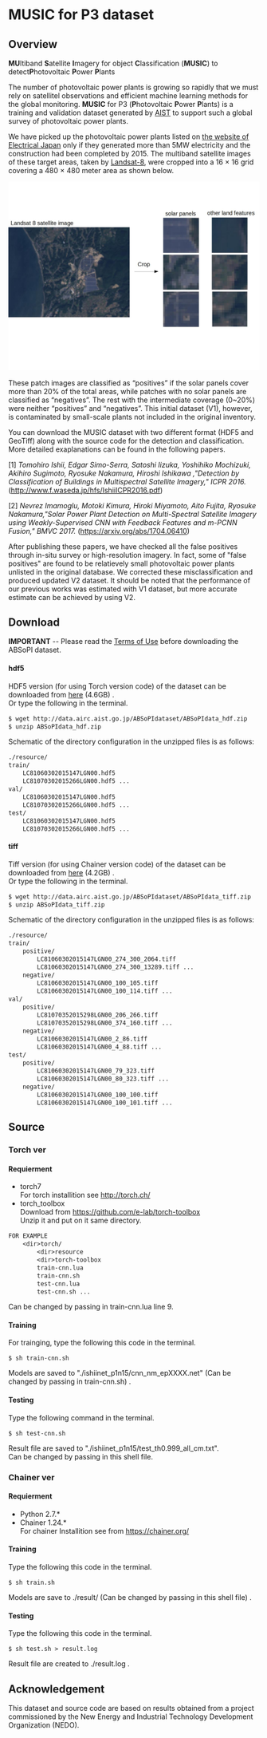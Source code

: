 #  MUSIC for P3 dataset

## Overview
**MU**ltiband **S**atellite **I**magery for object  **C**lassification   (**MUSIC**)  to detect**P**hotovoltaic **P**ower **P**lants 


The number of photovoltaic power plants is growing so rapidly that we must rely on satellitel observations and efficient machine learning methods for the global monitoring. **MUSIC** for P3 (**P**hotovoltaic **P**ower **P**lants) is a  training and validation dataset generated by  [AIST](http://www.airc.aist.go.jp/en/) to support such a  global survey of photovoltaic power plants.  


We have picked up the photovoltaic power plants listed on [the website of Electrical Japan](http://agora.ex.nii.ac.jp/earthquake/201103-eastjapan/energy/electrical-japan/type/8.html.ja) only if they generated more than 5MW electricity and the construction had been completed by 2015. The multiband satellite images of these target areas, taken by [Landsat-8](https://landsat.usgs.gov/landsat-8), were cropped into a 16 × 16 grid covering a 480 × 480 meter area as shown below. 

![fig:ABSoPI image patch example](https://github.com/gistairc/ABSoPIdataset/blob/master/fig.jpg "megasolar image patch example")  


These patch images are classified as “positives” if the solar panels cover more than 20% of the total areas, while patches with no solar panels are classified as “negatives”. The rest with the intermediate coverage (0~20%) were neither “positives” and “negatives”. This initial dataset (V1), however, is contaminated by small-scale plants not included in the original inventory. 


You can download the MUSIC dataset with two different format (HDF5 and GeoTiff) along with the source code for the detection and classification. More detailed exaplanations can be found in the following papers.

[1] *Tomohiro Ishii, Edgar Simo-Serra, Satoshi Iizuka, Yoshihiko Mochizuki, Akihiro Sugimoto, Ryosuke Nakamura, Hiroshi Ishikawa ,"Detection by Classification of Buildings in Multispectral Satellite Imagery," ICPR 2016.* (http://www.f.waseda.jp/hfs/IshiiICPR2016.pdf)  

[2] *Nevrez Imamoglu, Motoki Kimura, Hiroki Miyamoto, Aito Fujita, Ryosuke Nakamura,"Solar Power Plant Detection on Multi-Spectral Satellite Imagery using Weakly-Supervised CNN with Feedback Features and m-PCNN Fusion," BMVC 2017.* (https://arxiv.org/abs/1704.06410)  

After publishing these papers, we have checked all the false positives through in-situ survey or high-resolution imagery. In fact,  some of "false positives" are found to be relatievely small photovoltaic power plants unlisted in the original database. We corrected these misclassification and produced updated V2 dataset. It should be noted that the performance of our previous works was estimated with  V1 dataset, but more accurate estimate can be achieved by using V2.



## Download  
**IMPORTANT** -- Please read the [Terms of Use](https://github.com/hmiyamoto/ABSoPIdataset/blob/master/LICENSE.md) before downloading the ABSoPI dataset.


#### hdf5
HDF5 version (for using Torch version code) of the dataset can be downloaded from [here](http://data.airc.aist.go.jp/ABSoPIdataset/ABSoPIdata_hdf.zip) (4.6GB) .  
Or type the following in the terminal.  

```
$ wget http://data.airc.aist.go.jp/ABSoPIdataset/ABSoPIdata_hdf.zip
$ unzip ABSoPIdata_hdf.zip
```

Schematic of the directory configuration in the unzipped files is as follows:  
```
./resource/
train/  
	LC81060302015147LGN00.hdf5
	LC81070302015266LGN00.hdf5 ...
val/
	LC81060302015147LGN00.hdf5
	LC81070302015266LGN00.hdf5 ...
test/
	LC81060302015147LGN00.hdf5
	LC81070302015266LGN00.hdf5 ...
```

#### tiff
Tiff version (for using Chainer version code) of the dataset can be downloaded from [here](http://data.airc.aist.go.jp/ABSoPIdataset/ABSoPIdata_tiff.zip) (4.2GB) .  
Or type the following in the terminal.  
```
$ wget http://data.airc.aist.go.jp/ABSoPIdataset/ABSoPIdata_tiff.zip
$ unzip ABSoPIdata_tiff.zip
```
Schematic of the directory configuration in the unzipped files is as follows:  
```
./resource/
train/
	positive/
		LC81060302015147LGN00_274_300_2064.tiff
		LC81060302015147LGN00_274_300_13289.tiff ...
	negative/
		LC81060302015147LGN00_100_105.tiff
		LC81060302015147LGN00_100_114.tiff ...
val/
	positive/
		LC81070352015298LGN00_206_266.tiff
		LC81070352015298LGN00_374_160.tiff ...
	negative/
		LC81060302015147LGN00_2_86.tiff
		LC81060302015147LGN00_4_88.tiff ...
test/
	positive/
		LC81060302015147LGN00_79_323.tiff
		LC81060302015147LGN00_80_323.tiff ...
	negative/
		LC81060302015147LGN00_100_100.tiff
		LC81060302015147LGN00_100_101.tiff ...
```

## Source
### Torch ver  
#### Requierment
* torch7  
For torch installition see http://torch.ch/  
* torch_toolbox  
Download from https://github.com/e-lab/torch-toolbox  
Unzip it and put on it same directory.  
```
FOR EXAMPLE
	<dir>torch/
		<dir>resource
		<dir>torch-toolbox
		train-cnn.lua
		train-cnn.sh
		test-cnn.lua
		test-cnn.sh ...
```
 
Can be changed by passing in train-cnn.lua line 9.

#### Training
For trainging, type the following this code in the terminal.  

```
$ sh train-cnn.sh
```
Models are saved to "./ishiinet_p1n15/cnn_nm_epXXXX.net" (Can be changed by passing in train-cnn.sh) .  

#### Testing

Type the following command in the terminal.  

```
$ sh test-cnn.sh
```
Result file are saved to "./ishiinet_p1n15/test_th0.999_all_cm.txt".  
Can be changed by passing in this shell file.  


### Chainer ver
#### Requierment
* Python 2.7.*  
* Chainer 1.24.*  
For chainer Installition see from https://chainer.org/  

#### Training
Type the following this code in the terminal.   

```
$ sh train.sh
```
 
Models are save to ./result/ (Can be changed by passing in this shell file) . 

#### Testing
Type the following this code in the terminal.   

```
$ sh test.sh > result.log
```

Result file are created to ./result.log .  

## Acknowledgement
This dataset and source code are based on results obtained from a project commissioned by the New Energy and Industrial Technology Development Organization (NEDO).  
